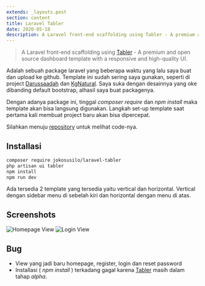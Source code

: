 ```yaml
---
extends: _layouts.post
section: content
title: Laravel Tabler
date: 2020-05-18
description: A Laravel front-end scaffolding using Tabler - A premium and open source dashboard template with a responsive and high-quality UI.
---
```


> A Laravel front-end scaffolding using [Tabler](https://github.com/tabler/tabler) - A premium and open source dashboard template with a responsive and high-quality UI.

Adalah sebuah package laravel yang beberapa waktu yang lalu saya buat dan upload ke github.
Template ini sudah sering saya gunakan, seperti di project [Darussaadah](https://ernadwisusanti.com/darussaadah) dan [KgNatural](https://kgnatural.com). Saya suka dengan desainnya yang oke dibanding default bootstrap, alhasil saya buat packagenya.

Dengan adanya package ini, tinggal *composer require* dan *npm install* maka template akan bisa langsung digunakan.
Langkah set-up template saat pertama kali membuat project baru akan bisa dipercepat.

Silahkan menuju [repository](https://github.com/jokosusilo/laravel-tabler) untuk melihat code-nya.

## Installasi
```bash
composer require jokosusilo/laravel-tabler
php artisan ui tabler
npm install
npm run dev
```
Ada tersedia 2 template yang tersedia yaitu vertical dan horizontal. Vertical dengan sidebar menu di sebelah kiri dan horizontal dengan menu di atas.

## Screenshots
![Homepage View](https://raw.githubusercontent.com/jokosusilo/laravel-tabler/master/screenshots/homepage.png)
![Login View](https://raw.githubusercontent.com/jokosusilo/laravel-tabler/master/screenshots/login.png)

## Bug
- View yang jadi baru homepage, register, login dan reset password
- Installasi ( *npm install* ) terkadang gagal karena [Tabler](https://github.com/tabler/tabler) masih dalam tahap *alpha*.
